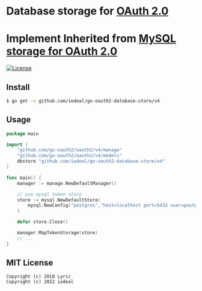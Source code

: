 # Database storage for [OAuth 2.0](https://github.com/go-oauth2/oauth2)
# Implement Inherited from [MySQL storage for OAuth 2.0](https://github.com/go-oauth2/mysql)

[![License][license-image]][license-url]

## Install

``` bash
$ go get -v github.com/iodeal/go-oauth2-database-store/v4
```

## Usage

``` go
package main

import (
	"github.com/go-oauth2/oauth2/v4/manage"
	"github.com/go-oauth2/oauth2/v4/models"
	dbstore "github.com/iodeal/go-oauth2-database-store/v4"
)

func main() {
	manager := manage.NewDefaultManager()

	// use mysql token store
	store := mysql.NewDefaultStore(
		mysql.NewConfig("postgres","host=localhost port=5432 user=postgres password=123456 dbname=postgres sslmode=disable"),
	)

	defer store.Close()

	manager.MapTokenStorage(store)
	// ...
}

```

## MIT License

```
Copyright (c) 2018 Lyric
Copyright (c) 2022 iodeal
```

[license-url]: http://opensource.org/licenses/MIT
[license-image]: https://img.shields.io/npm/l/express.svg


